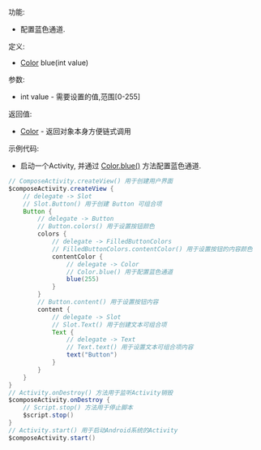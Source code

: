 功能:

+ 配置蓝色通道.

定义:

+ [Color](/API/UI/Compose/Theme/Color/Color/README.md) blue(int value)

参数:

+ int value - 需要设置的值,范围[0-255]

返回值:

+ [Color](/API/UI/Compose/Theme/Color/Color/README.md) - 返回对象本身方便链式调用

示例代码:

+ 启动一个Activity, 并通过 [Color.blue()](/API/UI/Compose/Theme/Color/Color/README.md?id=blue) 方法配置蓝色通道.

```groovy
// ComposeActivity.createView() 用于创建用户界面
$composeActivity.createView {
    // delegate -> Slot
    // Slot.Button() 用于创建 Button 可组合项
    Button {
        // delegate -> Button
        // Button.colors() 用于设置按钮颜色
        colors {
            // delegate -> FilledButtonColors
            // FilledButtonColors.contentColor() 用于设置按钮的内容颜色
            contentColor {
                // delegate -> Color
                // Color.blue() 用于配置蓝色通道
                blue(255)
            }
        }
        // Button.content() 用于设置按钮内容
        content {
            // delegate -> Slot
            // Slot.Text() 用于创建文本可组合项
            Text {
                // delegate -> Text
                // Text.text() 用于设置文本可组合项内容
                text("Button")
            }
        }
    }
}
// Activity.onDestroy() 方法用于监听Activity销毁
$composeActivity.onDestroy {
    // Script.stop() 方法用于停止脚本
    $script.stop()
}
// Activity.start() 用于启动Android系统的Activity
$composeActivity.start()
```